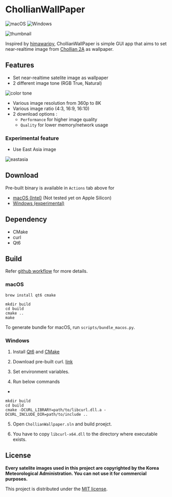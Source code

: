 # ChollianWallPaper

![macOS](https://github.com/pjessesco/ChollianWallPaper/actions/workflows/macOS.yml/badge.svg)
![Windows](https://github.com/pjessesco/ChollianWallPaper/actions/workflows/windows.yml/badge.svg)

![thumbnail](https://user-images.githubusercontent.com/11532321/135660418-79c9fd8f-a302-4ffa-b7cc-677e965657f8.gif)


Inspired by [himawaripy](https://github.com/boramalper/himawaripy), ChollianWallPaper is simple GUI app that aims to set near-realtime image from [Chollian 2A](https://en.wikipedia.org/wiki/Chollian) as wallpaper.

## Features
 - Set near-realtime satelite image as wallpaper
 - 2 different image tone (RGB True, Natural)

  ![color tone](https://user-images.githubusercontent.com/11532321/135794556-d5fbc00f-a29c-457f-91fe-0dfcb02a05b8.png)

 - Various image resolution from 360p to 8K
 - Various image ratio (4:3, 16:9, 16:10)
 - 2 download options :
     - `Performance` for higher image quality
     - `Quality` for lower memory/network usage


### Experimental feature
 - Use East Asia image

![eastasia](https://user-images.githubusercontent.com/11532321/135794995-660331b5-fb8c-4530-befd-f6d92e0469c5.png)



## Download

Pre-built binary is available in `Actions` tab above for
 - [macOS (Intel)](https://github.com/pjessesco/ChollianWallPaper/actions/workflows/macOS.yml) (Not tested yet on Apple Silicon)
 - [Windows (experimental)](https://github.com/pjessesco/ChollianWallPaper/actions/workflows/windows.yml)

## Dependency

- CMake
- curl
- Qt6

 
## Build

Refer [github workflow](https://github.com/pjessesco/ChollianWallPaper/tree/main/.github/workflows) for more details.

### macOS
 
    brew install qt6 cmake
    
    mkdir build
    cd build
    cmake ..
    make
    
To generate bundle for macOS, run `scripts/bundle_macos.py`. 

### Windows

1. Install [Qt6](https://www.qt.io/download-qt-installer) and [CMake](https://cmake.org/download/)

2. Download pre-built curl. [link](https://curl.se/download.html)

3. Set environment variables.

4. Run below commands

-

    mkdir build
    cd build
    cmake -DCURL_LIBRARY=path/to/libcurl.dll.a -DCURL_INCLUDE_DIR=path/to/include ..

5. Open `ChollianWallpaper.sln` and build proejct.

6. You have to copy `libcurl-x64.dll` to the directory where executable exists.


## License

**Every satelite images used in this project are copyrighted by the Korea Meteorological Administration. You can not use it for commercial purposes.**

This project is distributed under the [MIT license](https://github.com/pjessesco/ChollianWallPaper/blob/main/LICENSE).



